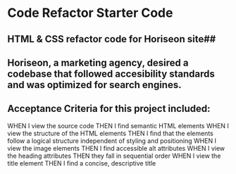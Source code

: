 # Code Refactor Starter Code

## HTML & CSS refactor code for Horiseon site##

## Horiseon, a marketing agency, desired a codebase that followed accesibility standards and was optimized for search engines. 

## Acceptance Criteria for this project included: 

WHEN I view the source code
THEN I find semantic HTML elements
WHEN I view the structure of the HTML elements
THEN I find that the elements follow a logical structure independent of styling and positioning
WHEN I view the image elements
THEN I find accessible alt attributes
WHEN I view the heading attributes
THEN they fall in sequential order
WHEN I view the title element
THEN I find a concise, descriptive title


